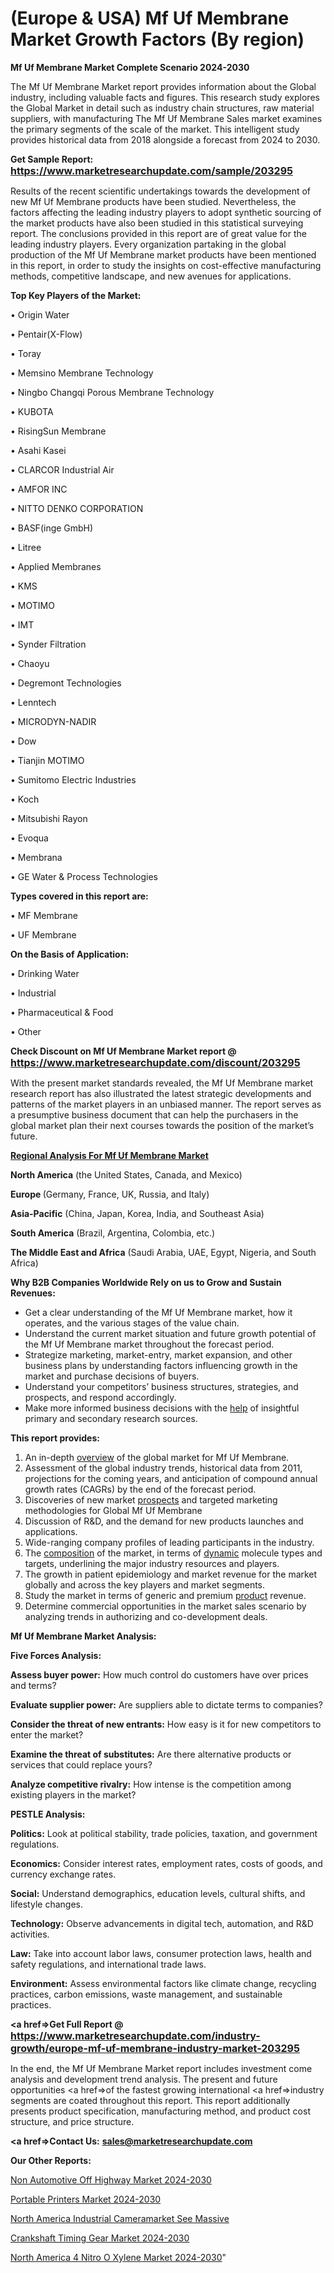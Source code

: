 # (Europe & USA) Mf Uf Membrane Market Growth Factors (By region)

<strong>Mf Uf Membrane Market Complete Scenario 2024-2030</strong>

The Mf Uf Membrane Market report provides information about the Global industry, including valuable facts and figures. This research study explores the Global Market in detail such as industry chain structures, raw material suppliers, with manufacturing The Mf Uf Membrane Sales market examines the primary segments of the scale of the market. This intelligent study provides historical data from 2018 alongside a forecast from 2024 to 2030.

<strong>Get Sample Report: <a href=https://www.marketresearchupdate.com/sample/203295><font size=3 color=#0000ff>https://www.marketresearchupdate.com/sample/203295</font></a></strong>

Results of the recent scientific undertakings towards the development of new Mf Uf Membrane products have been studied. Nevertheless, the factors affecting the leading industry players to adopt synthetic sourcing of the market products have also been studied in this statistical surveying report. The conclusions provided in this report are of great value for the leading industry players. Every organization partaking in the global production of the Mf Uf Membrane market products have been mentioned in this report, in order to study the insights on cost-effective manufacturing methods, competitive landscape, and new avenues for applications.

<strong>Top Key Players of the Market:</strong>

• Origin Water

• Pentair(X-Flow)

• Toray

• Memsino Membrane Technology

• Ningbo Changqi Porous Membrane Technology

• KUBOTA

• RisingSun Membrane

• Asahi Kasei

• CLARCOR Industrial Air

• AMFOR INC

• NITTO DENKO CORPORATION

• BASF(inge GmbH)

• Litree

• Applied Membranes

• KMS

• MOTIMO

• IMT

• Synder Filtration

• Chaoyu

• Degremont Technologies

• Lenntech

• MICRODYN-NADIR

• Dow

• Tianjin MOTIMO

• Sumitomo Electric Industries

• Koch

• Mitsubishi Rayon

• Evoqua

• Membrana

• GE Water & Process Technologies

<strong>Types covered in this report are: </strong>

• MF Membrane

• UF Membrane

<strong>On the Basis of Application:</strong>

• Drinking Water

• Industrial

• Pharmaceutical & Food

• Other

<strong>Check Discount on Mf Uf Membrane Market report @ <a href=https://www.marketresearchupdate.com/discount/203295><font size=3 color=#0000ff>https://www.marketresearchupdate.com/discount/203295</font></a></strong>

With the present market standards revealed, the Mf Uf Membrane market research report has also illustrated the latest strategic developments and patterns of the market players in an unbiased manner. The report serves as a presumptive business document that can help the purchasers in the global market plan their next courses towards the position of the market’s future.

<strong><u><b>Regional Analysis For Mf Uf Membrane Market</b></u></strong>

<strong><b>North America</b></strong> (the United States, Canada, and Mexico)

<strong><b>Europe </b></strong>(Germany, France, UK, Russia, and Italy)

<strong><b>Asia-Pacific</b></strong> (China, Japan, Korea, India, and Southeast Asia)

<strong><b>South America</b></strong> (Brazil, Argentina, Colombia, etc.)

<strong><b>The Middle East and Africa</b></strong> (Saudi Arabia, UAE, Egypt, Nigeria, and South Africa)

<strong>Why B2B Companies Worldwide Rely on us to Grow and Sustain Revenues:</strong>
<ul>
  <li>Get a clear understanding of the Mf Uf Membrane market, how it operates, and the various stages of the value chain.</li>
  <li>Understand the current market situation and future growth potential of the Mf Uf Membrane market throughout the forecast period.</li>
  <li>Strategize marketing, market-entry, market expansion, and other business plans by understanding factors influencing growth in the market and purchase decisions of buyers.</li>
  <li>Understand your competitors’ business structures, strategies, and prospects, and respond accordingly.</li>
  <li>Make more informed business decisions with the <a href=ASDF991299>help</a> of insightful primary and secondary research sources.</li>
</ul>
<strong>This report provides:</strong>
<ol>
  <li>An in-depth <a href=>overview</a> of the global market for Mf Uf Membrane.</li>
  <li>Assessment of the global industry trends, historical data from 2011, projections for the coming years, and anticipation of compound annual growth rates (CAGRs) by the end of the forecast period.</li>
  <li>Discoveries of new market <a href=>prospects</a> and targeted marketing methodologies for Global Mf Uf Membrane</li>
  <li>Discussion of R&amp;D, and the demand for new products launches and applications.</li>
  <li>Wide-ranging company profiles of leading participants in the industry.</li>
  <li>The <a href=ASDF881288>composition</a> of the market, in terms of <a href=>dynamic</a> molecule types and targets, underlining the major industry resources and players.</li>
  <li>The growth in patient epidemiology and market revenue for the market globally and across the key players and market segments.</li>
  <li>Study the market in terms of generic and premium <a href=>product</a> revenue.</li>
  <li>Determine commercial opportunities in the market sales scenario by analyzing trends in authorizing and co-development deals.</li>
</ol>

<strong>Mf Uf Membrane Market Analysis:</strong>

<strong>Five Forces Analysis:</strong>

<strong>Assess buyer power:</strong> How much control do customers have over prices and terms?

<strong>Evaluate supplier power:</strong> Are suppliers able to dictate terms to companies?

<strong>Consider the threat of new entrants:</strong> How easy is it for new competitors to enter the market?

<strong>Examine the threat of substitutes:</strong> Are there alternative products or services that could replace yours?

<strong>Analyze competitive rivalry:</strong> How intense is the competition among existing players in the market?

<strong>PESTLE Analysis:</strong>

<strong>Politics:</strong> Look at political stability, trade policies, taxation, and government regulations.

<strong>Economics:</strong> Consider interest rates, employment rates, costs of goods, and currency exchange rates.

<strong>Social:</strong> Understand demographics, education levels, cultural shifts, and lifestyle changes.

<strong>Technology:</strong> Observe advancements in digital tech, automation, and R&D activities.

<strong>Law:</strong> Take into account labor laws, consumer protection laws, health and safety regulations, and international trade laws.

<strong>Environment:</strong> Assess environmental factors like climate change, recycling practices, carbon emissions, waste management, and sustainable practices.

<strong><a href=>Get Full Report</a> @ <a href=https://www.marketresearchupdate.com/industry-growth/europe-mf-uf-membrane-industry-market-203295><font size=3 color=#0000ff>https://www.marketresearchupdate.com/industry-growth/europe-mf-uf-membrane-industry-market-203295</font></a></strong>

In the end, the Mf Uf Membrane Market report includes investment come analysis and development trend analysis. The present and future opportunities <a href=>of</a> the fastest growing international <a href=>industry</a> segments are coated throughout this report. This report additionally presents product specification, manufacturing method, and product cost structure, and price structure.

<strong><a href=><strong>Contact Us:</strong></a></strong>
<strong>sales@marketresearchupdate.com</strong>

<strong>Our Other Reports:</strong>

<a href=https://www.linkedin.com/pulse/non-automotive-off-highway-market-industry-analysis>Non Automotive Off Highway Market 2024-2030</a>

<a href=https://www.linkedin.com/pulse/portable-printers-market-outlooks-2023-size-players>Portable Printers Market 2024-2030</a>

<a href=https://www.linkedin.com/pulse/north-america-industrial-cameramarket-see-massive>North America Industrial Cameramarket See Massive</a>

<a href=https://www.linkedin.com/pulse/crankshaft-timing-gear-market-2023-2029-new-study-report-wyrlf/>Crankshaft Timing Gear Market 2024-2030</a>

<a href=https://www.linkedin.com/pulse/north-america-4-nitro-o-xylene-market-ouknf/>North America 4 Nitro O Xylene Market 2024-2030</a>"
